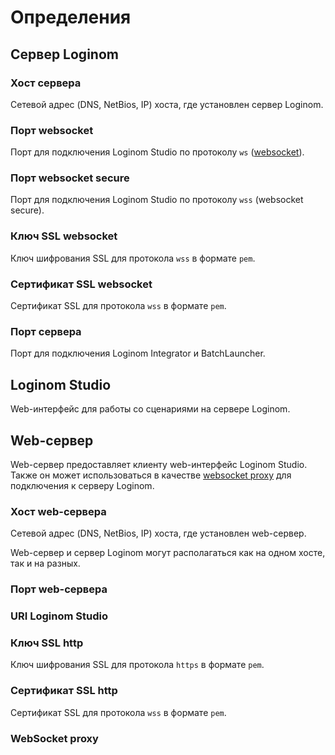 # Определения

## Сервер Loginom

### Хост сервера

Сетевой адрес (DNS, NetBios, IP) хоста, где установлен сервер Loginom.

### Порт websocket

Порт для подключения Loginom Studio по протоколу `ws` ([websocket](https://ru.wikipedia.org/wiki/WebSocket)).

### Порт websocket secure

Порт для подключения Loginom Studio по протоколу `wss` (websocket secure).

### Ключ SSL websocket

Ключ шифрования SSL для протокола `wss` в формате `pem`.

### Сертификат SSL websocket

Сертификат SSL для протокола `wss` в формате `pem`.

### Порт сервера

Порт для подключения Loginom Integrator и BatchLauncher.

## Loginom Studio

Web-интерфейс для работы со сценариями на сервере Loginom.

## Web-сервер

Web-сервер предоставляет клиенту web-интерфейс Loginom Studio. Также он может использоваться в качестве [websocket proxy](#websocket-proxy) для подключения к серверу Loginom.

### Хост web-сервера

Сетевой адрес (DNS, NetBios, IP) хоста, где установлен web-сервер.

Web-сервер и сервер Loginom могут располагаться как на одном хосте, так и на разных.

### Порт web-сервера

### URI Loginom Studio

### Ключ SSL http

Ключ шифрования SSL для протокола `https` в формате `pem`.

### Сертификат SSL http

Сертификат SSL для протокола `wss` в формате `pem`.

### WebSocket proxy

